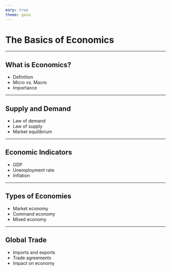 ```yaml
---
marp: true
theme: gaia
---
```


# The Basics of Economics

---

## What is Economics?
- Definition
- Micro vs. Macro
- Importance

---

## Supply and Demand
- Law of demand
- Law of supply
- Market equilibrium

---

## Economic Indicators
- GDP
- Unemployment rate
- Inflation

---

## Types of Economies
- Market economy
- Command economy
- Mixed economy

---

## Global Trade
- Imports and exports
- Trade agreements
- Impact on economy
